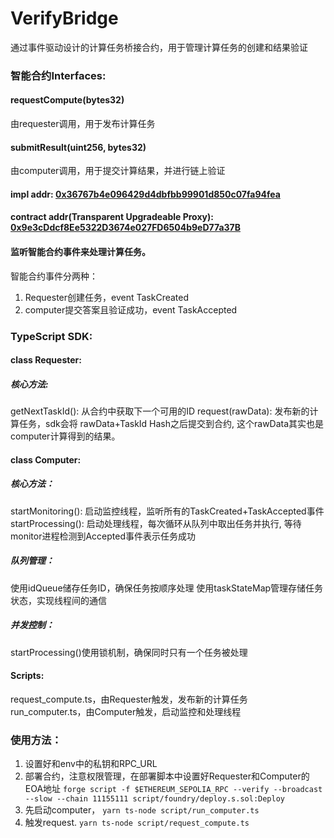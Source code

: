 # VerifyBridge
通过事件驱动设计的计算任务桥接合约，用于管理计算任务的创建和结果验证
### 智能合约Interfaces:

#### requestCompute(bytes32)
由requester调用，用于发布计算任务

#### submitResult(uint256, bytes32)
由computer调用，用于提交计算结果，并进行链上验证


#### impl addr: [0x36767b4e096429d4dbfbb99901d850c07fa94fea](https://sepolia.etherscan.io/address/0x36767b4e096429d4dbfbb99901d850c07fa94fea#code)
#### contract addr(Transparent Upgradeable Proxy): [0x9e3cDdcf8Ee5322D3674e027FD6504b9eD77a37B](https://sepolia.etherscan.io/address/0x9e3cDdcf8Ee5322D3674e027FD6504b9eD77a37B#code)


#### 监听智能合约事件来处理计算任务。
智能合约事件分两种：
1. Requester创建任务，event TaskCreated
2. computer提交答案且验证成功，event TaskAccepted


### TypeScript SDK:

#### class Requester:
##### 核心方法:
getNextTaskId(): 从合约中获取下一个可用的ID
request(rawData): 发布新的计算任务，sdk会将 rawData+TaskId Hash之后提交到合约, 这个rawData其实也是computer计算得到的结果。

#### class Computer:
##### 核心方法：
startMonitoring(): 启动监控线程，监听所有的TaskCreated+TaskAccepted事件
startProcessing(): 启动处理线程，每次循环从队列中取出任务并执行, 等待monitor进程检测到Accepted事件表示任务成功

##### 队列管理：
使用idQueue储存任务ID，确保任务按顺序处理
使用taskStateMap管理存储任务状态，实现线程间的通信

##### 并发控制：
startProcessing()使用锁机制，确保同时只有一个任务被处理

#### Scripts:
request_compute.ts，由Requester触发，发布新的计算任务
run_computer.ts，由Computer触发，启动监控和处理线程

### 使用方法：
1. 设置好和env中的私钥和RPC_URL
2. 部署合约，注意权限管理，在部署脚本中设置好Requester和Computer的EOA地址
`forge script -f $ETHEREUM_SEPOLIA_RPC --verify --broadcast --slow --chain 11155111 script/foundry/deploy.s.sol:Deploy`
3. 先启动computer，
`yarn ts-node script/run_computer.ts`
1. 触发request.
`yarn ts-node script/request_compute.ts`